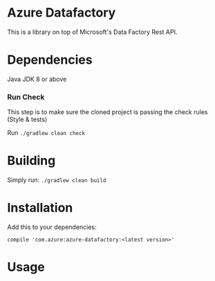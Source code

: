 # Azure Datafactory

This is a library on top of Microsoft's Data Factory Rest API.

# Dependencies

Java JDK 8 or above

### Run Check

This step is to make sure the cloned project is passing the check rules (Style & tests)

Run `./gradlew clean check`
  
# Building

Simply run: `./gradlew clean build`

# Installation

Add this to your dependencies:

```
compile 'com.azure:azure-datafactory:<latest version>'
```

# Usage